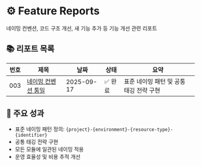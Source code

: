 # ⚙️ Feature Reports

네이밍 컨벤션, 코드 구조 개선, 새 기능 추가 등 기능 개선 관련 리포트

## 📚 리포트 목록

| 번호 | 제목 | 날짜 | 상태 | 요약 |
|------|------|------|------|------|
| 003 | [네이밍 컨벤션 통일](./003-naming-convention-standardization.md) | 2025-09-17 | ✅ 완료 | 표준 네이밍 패턴 및 공통 태깅 전략 구현 |

## 🎯 주요 성과
- 표준 네이밍 패턴 정의: `{project}-{environment}-{resource-type}-{identifier}`
- 공통 태깅 전략 구현
- 모든 모듈에 일관된 네이밍 적용
- 운영 효율성 및 비용 추적 개선

